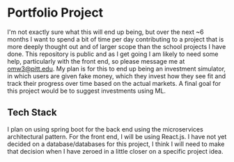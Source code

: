 # Portfolio Project
I'm not exactly sure what this will end up being, but over the next ~6 months I want to spend a bit of time per day contributing to a project that is more deeply thought out and of larger scope than the school projects I have done. This repository is public and as I get going I am likely to need some help, particularly with the front end, so please message me at omw3@pitt.edu. My plan is for this to end up being an investment simulator, in which users are given fake money, which they invest how they see fit and track their progress over time based on the actual markets. A final goal for this project would be to suggest investments using ML.
## Tech Stack
I plan on using spring boot for the back end using the microservices architectural pattern. For the front end, I will be using React.js. I have not yet decided on a database/databases for this project, I think I will need to make that decision when I have zeroed in a little closer on a specific project idea.
